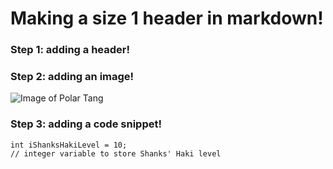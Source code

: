 # Making a size 1 header in markdown!
### Step 1: adding a header!

### Step 2: adding an image!
![Image of Polar Tang](https://static.wikia.nocookie.net/onepiecetreasurecruiseglobal/images/b/bb/Polar_Tang.png/revision/latest?cb=20190115192027)

### Step 3: adding a code snippet!
```
int iShanksHakiLevel = 10;
// integer variable to store Shanks' Haki level
```
